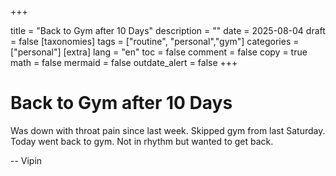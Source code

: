 
+++

title = "Back to Gym after 10 Days"
description = ""
date = 2025-08-04
draft = false
[taxonomies]
tags = ["routine", "personal","gym"]
categories =  ["personal"]
[extra]
lang = "en"
toc = false
comment = false
copy = true
math = false
mermaid = false
outdate_alert = false
+++
# Back to Gym after 10 Days

Was down with throat pain since last week. Skipped gym from last Saturday. Today went back to gym. Not in rhythm but wanted to get back. 

--
Vipin